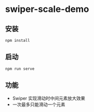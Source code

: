 # swiper-scale-demo

## 安装
```
npm install
```

## 启动
```
npm run serve
```

## 功能
- Swiper 实现滑动时中间元素放大效果
- 一次最多只能滑动一个元素